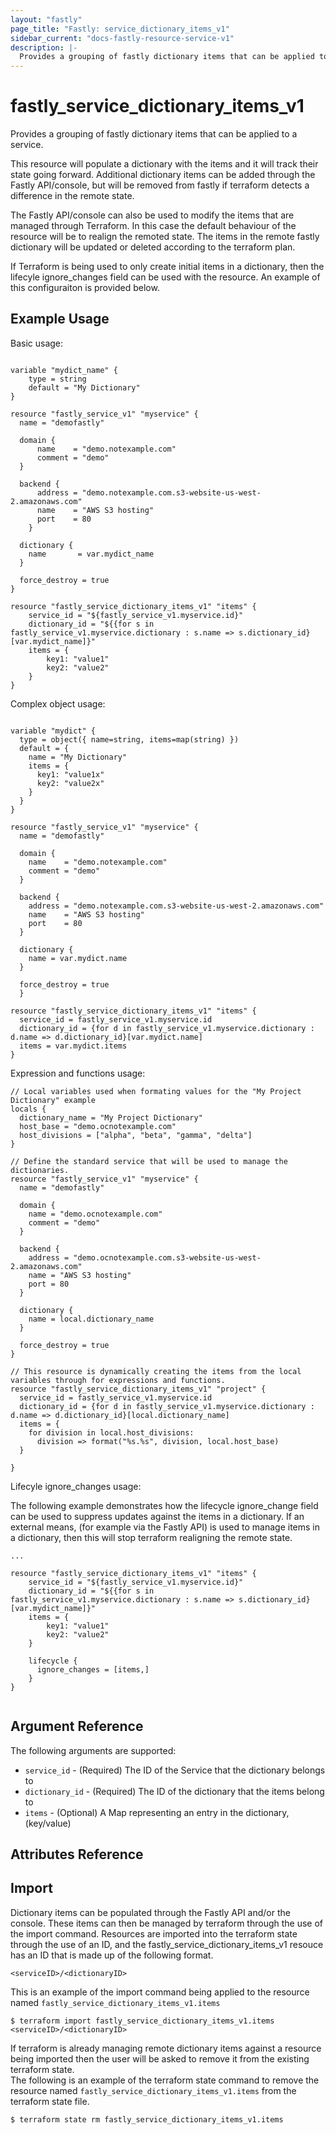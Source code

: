 ```yaml
---
layout: "fastly"
page_title: "Fastly: service_dictionary_items_v1"
sidebar_current: "docs-fastly-resource-service-v1"
description: |-
  Provides a grouping of fastly dictionary items that can be applied to a service. 
---
```


# fastly_service_dictionary_items_v1

Provides a grouping of fastly dictionary items that can be applied to a service.
 
This resource will populate a dictionary with the items and it will track their state going forward.
Additional dictionary items can be added through the Fastly API/console, but will be removed from fastly if terraform detects a difference in the remote state.

The Fastly API/console can also be used to modify the items that are managed through Terraform.  In this case the default behaviour of the 
resource will be to realign the remoted state.  The items in the remote fastly dictionary will be updated or deleted according to the terraform plan.  

If Terraform is being used to only create initial items in a dictionary, then the lifecyle ignore_changes field can be used with the resource.  An example of this configuraiton is provided below.    


## Example Usage

Basic usage:

```hcl

variable "mydict_name" {
	type = string
	default = "My Dictionary"
}

resource "fastly_service_v1" "myservice" {
  name = "demofastly"

  domain {
      name    = "demo.notexample.com"
      comment = "demo"
  }

  backend {
      address = "demo.notexample.com.s3-website-us-west-2.amazonaws.com"
      name    = "AWS S3 hosting"
      port    = 80
    }

  dictionary {
	name       = var.mydict_name
  }

  force_destroy = true
}

resource "fastly_service_dictionary_items_v1" "items" {
    service_id = "${fastly_service_v1.myservice.id}"
    dictionary_id = "${{for s in fastly_service_v1.myservice.dictionary : s.name => s.dictionary_id}[var.mydict_name]}"
    items = {
        key1: "value1"
        key2: "value2"
    }
}

```

Complex object usage:

```hcl

variable "mydict" {
  type = object({ name=string, items=map(string) })
  default = {
    name = "My Dictionary"
    items = {
      key1: "value1x"
      key2: "value2x"
    }
  }
}

resource "fastly_service_v1" "myservice" {
  name = "demofastly"

  domain {
    name    = "demo.notexample.com"
    comment = "demo"
  }

  backend {
    address = "demo.notexample.com.s3-website-us-west-2.amazonaws.com"
    name    = "AWS S3 hosting"
    port    = 80
  }

  dictionary {
    name = var.mydict.name
  }

  force_destroy = true
  }

resource "fastly_service_dictionary_items_v1" "items" {
  service_id = fastly_service_v1.myservice.id
  dictionary_id = {for d in fastly_service_v1.myservice.dictionary : d.name => d.dictionary_id}[var.mydict.name]
  items = var.mydict.items
}

```

Expression and functions usage:

```hcl
// Local variables used when formating values for the "My Project Dictionary" example
locals {
  dictionary_name = "My Project Dictionary"
  host_base = "demo.ocnotexample.com"
  host_divisions = ["alpha", "beta", "gamma", "delta"]
}

// Define the standard service that will be used to manage the dictionaries.
resource "fastly_service_v1" "myservice" {
  name = "demofastly"

  domain {
    name = "demo.ocnotexample.com"
    comment = "demo"
  }

  backend {
    address = "demo.ocnotexample.com.s3-website-us-west-2.amazonaws.com"
    name = "AWS S3 hosting"
    port = 80
  }

  dictionary {
    name = local.dictionary_name
  }

  force_destroy = true
}

// This resource is dynamically creating the items from the local variables through for expressions and functions.
resource "fastly_service_dictionary_items_v1" "project" {
  service_id = fastly_service_v1.myservice.id
  dictionary_id = {for d in fastly_service_v1.myservice.dictionary : d.name => d.dictionary_id}[local.dictionary_name]
  items = {
    for division in local.host_divisions:
      division => format("%s.%s", division, local.host_base)
  }

}
```

Lifecyle ignore_changes usage:

The following example demonstrates how the lifecycle ignore_change field can be used to suppress updates against the 
items in a dictionary.  If an external means, (for example via the Fastly API) is used to manage items in a dictionary, then this will stop terraform realigning the remote state.

```hcl
...

resource "fastly_service_dictionary_items_v1" "items" {
    service_id = "${fastly_service_v1.myservice.id}"
    dictionary_id = "${{for s in fastly_service_v1.myservice.dictionary : s.name => s.dictionary_id}[var.mydict_name]}"
    items = {
        key1: "value1"
        key2: "value2"
    }
    
    lifecycle {
      ignore_changes = [items,]
    }
}


```


## Argument Reference

The following arguments are supported:

* `service_id` - (Required) The ID of the Service that the dictionary belongs to
* `dictionary_id` - (Required) The ID of the dictionary that the items belong to
* `items` - (Optional) A Map representing an entry in the dictionary, (key/value)


## Attributes Reference

[fastly-dictionary]: https://docs.fastly.com/api/config#dictionary
[fastly-dictionary_item]: https://docs.fastly.com/api/config#dictionary_item

## Import

Dictionary items can be populated through the Fastly API and/or the console.  These items can then be managed by terraform through the use of the import command.
Resources are imported into the terraform state through the use of an ID, and the fastly_service_dictionary_items_v1 resouce has an ID that is made up of the following format.

```
<serviceID>/<dictionaryID>
```

This is an example of the import command being applied to the resource named `fastly_service_dictionary_items_v1.items`

```
$ terraform import fastly_service_dictionary_items_v1.items <serviceID>/<dictionaryID>
```

If terraform is already managing remote dictionary items against a resource being imported then the user will be asked to remove it from the existing terraform state.  
The following is an example of the terraform state command to remove the resource named `fastly_service_dictionary_items_v1.items` from the terraform state file.

```
$ terraform state rm fastly_service_dictionary_items_v1.items
``` 